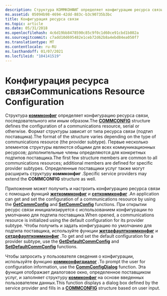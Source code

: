 ```yaml
---
description: Структура КОММКОНФИГ определяет конфигурацию ресурса связи, последовательного или иным образом.
ms.assetid: 05094b98-4694-42dd-883c-b3c90735b3bc
title: Конфигурация ресурса связи
ms.topic: article
ms.date: 05/31/2018
ms.openlocfilehash: 4c6d19bb8478590c85c9f0c1d60ce91cbd1b802a
ms.sourcegitcommit: c7add10d695482e1ceb72d62b8a4ebd84ea050f7
ms.translationtype: MT
ms.contentlocale: ru-RU
ms.lasthandoff: 01/07/2021
ms.locfileid: "104141519"
---
```

# <a name="communications-resource-configuration"></a><span data-ttu-id="8e93e-103">Конфигурация ресурса связи</span><span class="sxs-lookup"><span data-stu-id="8e93e-103">Communications Resource Configuration</span></span>

<span data-ttu-id="8e93e-104">Структура [**коммконфиг**](/windows/desktop/api/Winbase/ns-winbase-commconfig) определяет конфигурацию ресурса связи, последовательного или иным образом.</span><span class="sxs-lookup"><span data-stu-id="8e93e-104">The [**COMMCONFIG**](/windows/desktop/api/Winbase/ns-winbase-commconfig) structure defines the configuration of a communications resource, serial or otherwise.</span></span> <span data-ttu-id="8e93e-105">Формат структуры зависит от типа ресурса связи (подтип поставщика).</span><span class="sxs-lookup"><span data-stu-id="8e93e-105">The format of the structure varies depending on the type of communications resource (the provider subtype).</span></span> <span data-ttu-id="8e93e-106">Первые несколько элементов структуры являются общими для всех коммуникационных ресурсов; дополнительные члены определяются для конкретных подтипов поставщика.</span><span class="sxs-lookup"><span data-stu-id="8e93e-106">The first few structure members are common to all communications resources; additional members are defined for specific provider subtypes.</span></span> <span data-ttu-id="8e93e-107">Определенные поставщики услуг также могут расширить структуру **коммконфиг** .</span><span class="sxs-lookup"><span data-stu-id="8e93e-107">Specific service providers may extend the **COMMCONFIG** structure as well.</span></span>

<span data-ttu-id="8e93e-108">Приложение может получить и настроить конфигурацию ресурса связи с помощью функций [**жеткоммконфиг**](/windows/desktop/api/Winbase/nf-winbase-getcommconfig) и [**сеткоммконфиг**](/windows/desktop/api/Winbase/nf-winbase-setcommconfig) .</span><span class="sxs-lookup"><span data-stu-id="8e93e-108">An application can get and set the configuration of a communications resource by using the [**GetCommConfig**](/windows/desktop/api/Winbase/nf-winbase-getcommconfig) and [**SetCommConfig**](/windows/desktop/api/Winbase/nf-winbase-setcommconfig) functions.</span></span> <span data-ttu-id="8e93e-109">При открытии ресурс связи инициализируется с использованием конфигурации по умолчанию для подтипа поставщика.</span><span class="sxs-lookup"><span data-stu-id="8e93e-109">When opened, a communications resource is initialized using the default configuration for its provider subtype.</span></span> <span data-ttu-id="8e93e-110">Чтобы получить и задать конфигурацию по умолчанию для подтипа поставщика, используйте функции [**жетдефаулткоммконфиг**](/windows/desktop/api/Winbase/nf-winbase-getdefaultcommconfiga) и [**сетдефаулткоммконфиг**](/windows/desktop/api/Winbase/nf-winbase-setdefaultcommconfiga) .</span><span class="sxs-lookup"><span data-stu-id="8e93e-110">To get and set the default configuration for a provider subtype, use the [**GetDefaultCommConfig**](/windows/desktop/api/Winbase/nf-winbase-getdefaultcommconfiga) and [**SetDefaultCommConfig**](/windows/desktop/api/Winbase/nf-winbase-setdefaultcommconfiga) functions.</span></span>

<span data-ttu-id="8e93e-111">Чтобы запросить у пользователя сведения о конфигурации, используйте функцию [**коммконфигдиалог**](/windows/desktop/api/Winbase/nf-winbase-commconfigdialoga) .</span><span class="sxs-lookup"><span data-stu-id="8e93e-111">To prompt the user for configuration information, use the [**CommConfigDialog**](/windows/desktop/api/Winbase/nf-winbase-commconfigdialoga) function.</span></span> <span data-ttu-id="8e93e-112">Эта функция отображает диалоговое окно, определенное поставщиком услуг, и заполняет структуру [**коммконфиг**](/windows/desktop/api/Winbase/ns-winbase-commconfig) на основе введенных пользователем данных.</span><span class="sxs-lookup"><span data-stu-id="8e93e-112">This function displays a dialog box defined by the service provider and fills in a [**COMMCONFIG**](/windows/desktop/api/Winbase/ns-winbase-commconfig) structure based on user input.</span></span>

 

 



